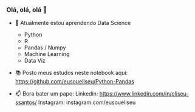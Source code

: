 ### Olá, olá, olá 👋

- 🌱 Atualmente estou aprendendo Data Science
    - Python
    - R
    - Pandas / Numpy
    - Machine Learning
    - Data Viz

- 📚 Posto meus estudos neste notebook aqui: https://github.com/eusoueliseu/Python-Pandas

- 📫 Bora bater um papo:
Linkedin: https://www.linkedin.com/in/eliseu-ssantos/
Instagram: instagram.com/eusoueliseu



<!--
**eusoueliseu/eusoueliseu** is a ✨ _special_ ✨ repository because its `README.md` (this file) appears on your GitHub profile.

Here are some ideas to get you started:

- 🔭 I’m currently working on ...
- 🌱 I’m currently learning ...
- 👯 I’m looking to collaborate on ...
- 🤔 I’m looking for help with ...
- 💬 Ask me about ...
- 📫 How to reach me: ...
- 😄 Pronouns: ...
- ⚡ Fun fact: ...
-->
